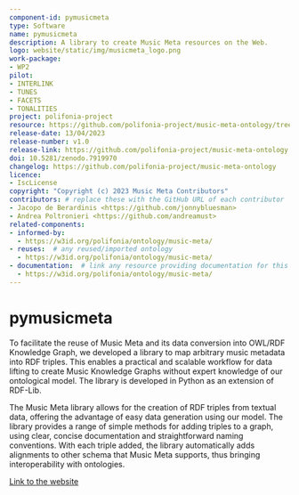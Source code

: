 ```yaml
---
component-id: pymusicmeta
type: Software
name: pymusicmeta
description: A library to create Music Meta resources on the Web.
logo: website/static/img/musicmeta_logo.png
work-package:
- WP2
pilot:
- INTERLINK
- TUNES
- FACETS
- TONALITIES
project: polifonia-project
resource: https://github.com/polifonia-project/music-meta-ontology/tree/main/musicmeta
release-date: 13/04/2023
release-number: v1.0
release-link: https://github.com/polifonia-project/music-meta-ontology
doi: 10.5281/zenodo.7919970
changelog: https://github.com/polifonia-project/music-meta-ontology
licence:
- IscLicense
copyright: "Copyright (c) 2023 Music Meta Contributors"
contributors: # replace these with the GitHub URL of each contributor
- Jacopo de Berardinis <https://github.com/jonnybluesman>
- Andrea Poltronieri <https://github.com/andreamust>
related-components:
- informed-by:
  - https://w3id.org/polifonia/ontology/music-meta/
- reuses:  # any reused/imported ontology
  - https://w3id.org/polifonia/ontology/music-meta/
- documentation:  # link any resource providing documentation for this ontology
  - https://w3id.org/polifonia/ontology/music-meta/
---
```


# pymusicmeta

To facilitate the reuse of Music Meta and its data conversion into OWL/RDF
Knowledge Graph, we developed a library to map arbitrary music metadata into RDF
triples. This enables a practical and scalable workflow for data lifting to
create Music Knowledge Graphs without expert knowledge of our ontological model.
The library is developed in Python as an extension of RDF-Lib.

The Music Meta library allows for the creation of RDF triples from textual data,
offering the advantage of easy data generation using our model. The library
provides a range of simple methods for adding triples to a graph, using clear,
concise documentation and straightforward naming conventions. With each triple
added, the library automatically adds alignments to other schema that Music Meta
supports, thus bringing interoperability with ontologies.

[Link to the website](https://github.com/polifonia-project/music-meta-ontology)